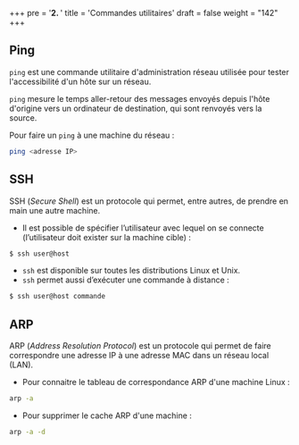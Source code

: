 +++
pre = '<b>2. </b>'
title = 'Commandes utilitaires'
draft = false
weight = "142"
+++

## Ping
`ping` est une commande utilitaire d'administration réseau utilisée pour tester l'accessibilité d'un hôte sur un réseau.

`ping` mesure le temps aller-retour des messages envoyés depuis l'hôte d'origine vers un ordinateur de destination, qui sont renvoyés vers la source.

Pour faire un `ping` à une machine du réseau :
```bash
ping <adresse IP>
```

## SSH
SSH (*Secure Shell*) est un protocole qui permet, entre autres, de prendre en main une autre machine.

+ Il est possible de spécifier l’utilisateur avec lequel on se connecte (l’utilisateur doit exister sur la machine cible) :
```bash
$ ssh user@host
```
+ `ssh` est disponible sur toutes les distributions Linux et Unix.
+ `ssh` permet aussi d’exécuter une commande à distance :
```bash
$ ssh user@host commande
```

## ARP
ARP (*Address Resolution Protocol*) est un protocole qui permet de faire correspondre une adresse IP à une adresse MAC dans un réseau local (LAN). 

+ Pour connaitre le tableau de correspondance ARP d'une machine Linux : 
```bash
arp -a
```

+ Pour supprimer le cache ARP d'une machine :
```bash
arp -a -d
```

